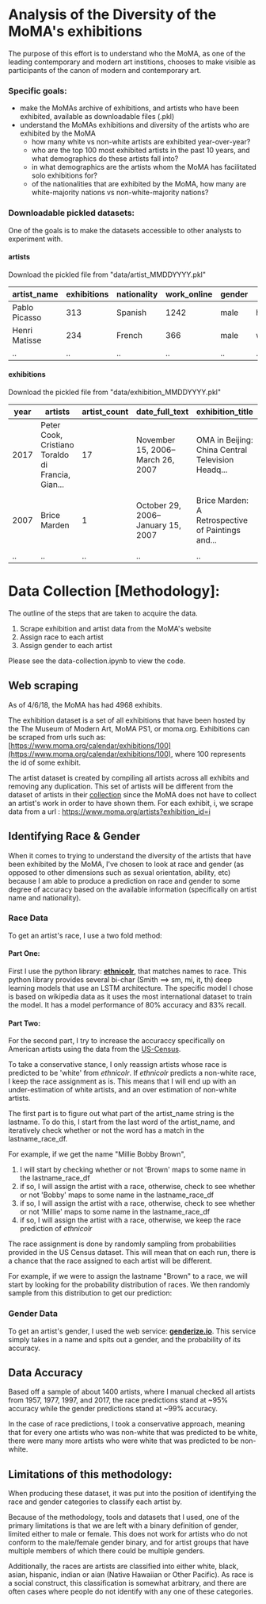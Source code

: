 # Analysis of the Diversity of the MoMA's exhibitions

The purpose of this effort is to understand who the MoMA, as one of the leading contemporary and modern art institions, chooses to make visible as participants of the canon of modern and contemporary art. 

### Specific goals:
- make the MoMAs archive of exhibitions, and artists who have been exhibited, available as downloadable files (.pkl)
- understand the MoMAs exhibitions and diversity of the artists who are exhibited by the MoMA
  - how many white vs non-white artists are exhibited year-over-year?
  - who are the top 100 most exhibited artists in the past 10 years, and what demographics do these artists fall into?
  - in what demographics are the artists whom the MoMA has facilitated solo exhibitions for?
  - of the nationalities that are exhibited by the MoMA, how many are white-majority nations vs non-white-majority nations?

### Downloadable pickled datasets:
One of the goals is to make the datasets accessible to other analysts to experiment with. 

#### artists
Download the pickled file from "data/artist_MMDDYYYY.pkl"

| artist_name | exhibitions | nationality | work_online | gender | race | 
| --- | --- | --- | --- | --- | --- |
| Pablo Picasso | 313 | Spanish | 1242 | male | hispanic |
| Henri Matisse | 234 | French | 366 | male | white | 
| .. | .. | .. | .. | .. | .. |

#### exhibitions
Download the pickled file from "data/exhibition_MMDDYYYY.pkl"

| year | artists | artist_count | date_full_text | exhibition_title | musuem | press_release |
| --- | --- | --- | --- | --- | --- | --- |
| 2017 | Peter Cook, Cristiano Toraldo di Francia, Gian... | 17 | November 15, 2006–March 26, 2007 | OMA in Beijing: China Central Television Headq... | The Museum of Modern Art | <p>This exhibition presents one of the most in... | 
| 2007 | Brice Marden | 1 | October 29, 2006–January 15, 2007 | Brice Marden: A Retrospective of Paintings and... | The Museum of Modern Art | <p>This exhibition presents one of the most in... | 
| .. | .. | .. | .. | .. | .. | .. |

# Data Collection [Methodology]:
The outline of the steps that are taken to acquire the data.
1. Scrape exhibition and artist data from the MoMA's website
2. Assign race to each artist
3. Assign gender to each artist

Please see the data-collection.ipynb to view the code.

## Web scraping
As of 4/6/18, the MoMA has had 4968 exhibits.

The exhibition dataset is a set of all exhibitions that have been hosted by the The Museum of Modern Art, MoMA PS1, or moma.org. Exhibitions can be scraped from urls such as: [https://www.moma.org/calendar/exhibitions/100](https://www.moma.org/calendar/exhibitions/100), where 100 represents the id of some exhibit.

The artist dataset is created by compiling all artists across all exhibits and removing any duplication. This set of artists will be different from the dataset of artists in their [collection](https://www.moma.org/collection/) since the MoMA does not have to collect an artist's work in order to have shown them. For each exhibit, i, we scrape data from a url : https://www.moma.org/artists?exhibition_id=i

## Identifying Race & Gender
When it comes to trying to understand the diversity of the artists that have been exhibited by the MoMA, I've chosen to look at race and gender (as opposed to other dimensions such as sexual orientation, ability, etc) because I am able to produce a prediction on race and gender to some degree of accuracy based on the available information (specifically on artist name and nationality).

### Race Data
To get an artist's race, I use a two fold method:

#### Part One:

First I use the python library: [__ethnicolr__](https://github.com/appeler/ethnicolr), that matches names to race. This python library provides several bi-char (Smith ==> sm, mi, it, th) deep learning models that use an LSTM architecture. The specific model I chose is based on wikipedia data as it uses the most international dataset to train the model. It has a model performance of 80% accuracy and 83% recall.

#### Part Two:

For the second part, I try to increase the accuraccy specifically on American artists using the data from the [US-Census](https://api.census.gov/data/2010/surname.html).

To take a conservative stance, I only reassign artists whose race is predicted to be 'white' from _ethnicolr_. If _ethnicolr_ predicts a non-white race, I keep the race assignment as is. This means that I will end up with an under-estimation of white artists, and an over estimation of non-white artists. 

The first part is to figure out what part of the artist_name string is the lastname. To do this, I start from the last word of the artist_name, and iteratively check whether or not the word has a match in the lastname_race_df.

For example, if we get the name "Millie Bobby Brown", 
1. I will start by checking whether or not 'Brown' maps to some name in the lastname_race_df 
2. if so, I will assign the artist with a race, otherwise, check to see whether or not 'Bobby' maps to some name in the lastname_race_df
3. if so, I will assign the artist with a race, otherwise, check to see whether or not 'Millie' maps to some name in the lastname_race_df
4. if so, I will assign the artist with a race, otherwise, we keep the race prediction of _ethnicolr_

The race assignment is done by randomly sampling from probabilities provided in the US Census dataset. This will mean that on each run, there is a chance that the race assigned to each artist will be different.

For example, if we were to assign the lastname "Brown" to a race, we will start by looking for the probability distribution of races. We then randomly sample from this distribution to get our prediction:

### Gender Data
To get an artist's gender, I used the web service: [__genderize.io__](https://www.genderize.io). This service simply takes in a name and spits out a gender, and the probability of its accuracy. 

## Data Accuracy
Based off a sample of about 1400 artists, where I manual checked all artists from 1957, 1977, 1997, and 2017, the race predictions stand at ~95% accuracy while the gender predictions stand at ~99% accuracy. 

In the case of race predictions, I took a conservative approach, meaning that for every one artists who was non-white that was predicted to be white, there were many more artists who were white that was predicted to be non-white.

## Limitations of this methodology:
When producing these dataset, it was put into the position of identifying the race and gender categories to classify each artist by.

Because of the methodology, tools and datasets that I used, one of the primary limitations is that we are left with a binary definition of gender, limited either to male or female. This does not work for artists who do not conform to the male/female gender binary, and for artist groups that have multiple members of which there could be multiple genders.

Additionally, the races are artists are classified into either white, black, asian, hispanic, indian or aian (Native Hawaiian or Other Pacific). As race is a social construct, this classification is somewhat arbitrary, and there are often cases where people do not identify with any one of these categories. 

